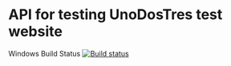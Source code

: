 # API for testing UnoDosTres test website

Windows Build Status [![Build status](https://ci.appveyor.com/api/projects/status/j1fqsfajkqj642ps?svg=true)](https://ci.appveyor.com/project/javatlacati/unodostresproficiencyexercise)
